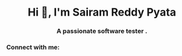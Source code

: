 <h1 align="center">Hi 👋, I'm Sairam Reddy Pyata</h1>
<h3 align="center">A passionate software tester .</h3>

<h3 align="left">Connect with me:</h3>
<p align="left">
</p>
